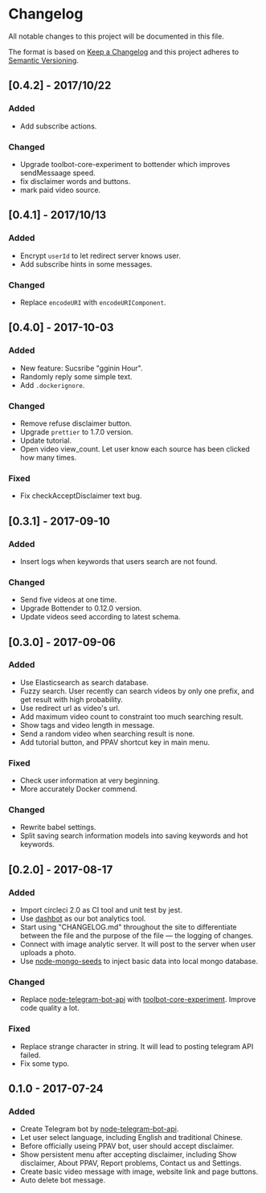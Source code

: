 # Changelog
All notable changes to this project will be documented in this file.

The format is based on [Keep a Changelog](http://keepachangelog.com/en/1.0.0/)
and this project adheres to [Semantic Versioning](http://semver.org/spec/v2.0.0.html).


## [0.4.2] - 2017/10/22
### Added
- Add subscribe actions.

### Changed
- Upgrade toolbot-core-experiment to bottender which improves sendMessaage speed.
- fix disclaimer words and buttons.
- mark paid video source.

## [0.4.1] - 2017/10/13
### Added
- Encrypt `userId` to let redirect server knows user.
- Add subscribe hints in some messages.

### Changed
- Replace `encodeURI` with `encodeURIComponent`.

## [0.4.0] - 2017-10-03
### Added
- New feature: Sucsribe "gginin Hour".
- Randomly reply some simple text.
- Add `.dockerignore`.

### Changed
- Remove refuse disclaimer button.
- Upgrade `prettier` to 1.7.0 version.
- Update tutorial.
- Open video view_count. Let user know each source has been clicked how many times.

### Fixed
- Fix checkAcceptDisclaimer text bug.

## [0.3.1] - 2017-09-10
### Added
- Insert logs when keywords that users search are not found.

### Changed
- Send five videos at one time.
- Upgrade Bottender to 0.12.0 version.
- Update videos seed according to latest schema.

## [0.3.0] - 2017-09-06
### Added
- Use Elasticsearch as search database.
- Fuzzy search. User recently can search videos by only one prefix, and get result with high probability.
- Use redirect url as video's url.
- Add maximum video count to constraint too much searching result.
- Show tags and video length in message.
- Send a random video when searching result is none.
- Add tutorial button, and PPAV shortcut key in main menu.

### Fixed
- Check user information at very beginning.
- More accurately Docker commend.

### Changed
- Rewrite babel settings.
- Split saving search information models into saving keywords and hot keywords.

## [0.2.0] - 2017-08-17
### Added
- Import circleci 2.0 as CI tool and unit test by jest.
- Use [dashbot](https://www.dashbot.io/) as our bot analytics tool.
- Start using "CHANGELOG.md" throughout the site to differentiate between the file and the purpose of the file — the logging of changes.
- Connect with image analytic server. It will post to the server when user uploads a photo.
- Use [node-mongo-seeds](https://github.com/toymachiner62/node-mongo-seeds) to inject basic data into local mongo database.

### Changed
- Replace [node-telegram-bot-api](https://github.com/yagop/node-telegram-bot-api) with [toolbot-core-experiment](https://github.com/Yoctol/toolbot-core-experiment).
  Improve code quality a lot.

### Fixed
- Replace strange character in string. It will lead to posting telegram API failed.
- Fix some typo.

## 0.1.0 - 2017-07-24
### Added
- Create Telegram bot by [node-telegram-bot-api](https://github.com/yagop/node-telegram-bot-api).
- Let user select language, including English and traditional Chinese.
- Before officially useing PPAV bot, user should accept disclaimer.
- Show persistent menu after accepting disclaimer, including Show disclaimer, About PPAV, Report problems, Contact us and Settings.
- Create basic video message with image, website link and page buttons.
- Auto delete bot message.
